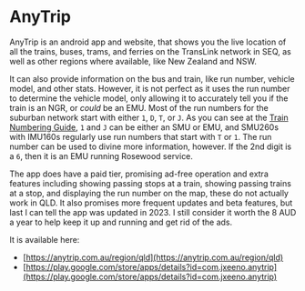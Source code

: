 # AnyTrip

AnyTrip is an android app and website, that shows you the live location of all the trains, buses, trams, and ferries
on the TransLink network in SEQ, as well as other regions where available, like New Zealand and NSW.

It can also provide information on the bus and train, like run number, vehicle model, and other stats. However, it is
not perfect as it uses the run number to determine the vehicle model, only allowing it to accurately tell you if the
train is an NGR, or _could_ be an EMU. Most of the run numbers for the suburban network
start with either `1`, `D`, `T`, or `J`. As you can see at the [Train Numbering Guide](Train-Numbering-Guide.md), `1` and
`J` can be either an SMU or EMU, and SMU260s with IMU160s regularly use run numbers that start with `T` or `1`. The run
number can be used to divine more information, however. If the 2nd digit is a `6`, then it is an EMU running
Rosewood service.

The app does have a paid tier, promising ad-free operation and extra features including showing passing stops at a train, showing passing trains at a stop, and displaying the run number on the map, these do not actually work in QLD. It also promises more frequent updates and beta features, but last I can tell the app was updated in 2023. I still consider it worth the 8 AUD a year to help keep it up and running and get rid of the ads.

It is available here:

- [https://anytrip.com.au/region/qld](https://anytrip.com.au/region/qld)
- [https://play.google.com/store/apps/details?id=com.jxeeno.anytrip](https://play.google.com/store/apps/details?id=com.jxeeno.anytrip)